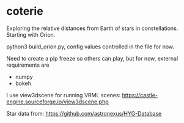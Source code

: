 # coterie

Exploring the relative distances from Earth of stars in constellations.  Starting with Orion.

python3 build_orion.py, config values controlled in the file for now.

Need to create a pip freeze so others can play, but for now, external requirements are 
- numpy
- bokeh

I use view3dscene for running VRML scenes:
https://castle-engine.sourceforge.io/view3dscene.php

Star data from:
https://github.com/astronexus/HYG-Database
